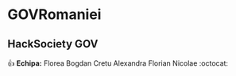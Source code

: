 # GOVRomaniei
## HackSociety GOV
:+1:
**Echipa:**
Florea Bogdan
Cretu Alexandra
Florian Nicolae
:octocat:


